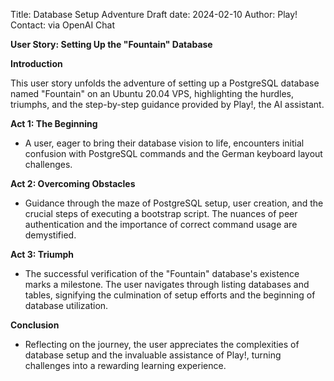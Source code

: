Title: Database Setup Adventure
Draft date: 2024-02-10
Author: Play!
Contact: via OpenAI Chat

**User Story: Setting Up the "Fountain" Database**

**Introduction**

This user story unfolds the adventure of setting up a PostgreSQL database named "Fountain" on an Ubuntu 20.04 VPS, highlighting the hurdles, triumphs, and the step-by-step guidance provided by Play!, the AI assistant.

**Act 1: The Beginning**

- A user, eager to bring their database vision to life, encounters initial confusion with PostgreSQL commands and the German keyboard layout challenges.

**Act 2: Overcoming Obstacles**

- Guidance through the maze of PostgreSQL setup, user creation, and the crucial steps of executing a bootstrap script. The nuances of peer authentication and the importance of correct command usage are demystified.

**Act 3: Triumph**

- The successful verification of the "Fountain" database's existence marks a milestone. The user navigates through listing databases and tables, signifying the culmination of setup efforts and the beginning of database utilization.

**Conclusion**

- Reflecting on the journey, the user appreciates the complexities of database setup and the invaluable assistance of Play!, turning challenges into a rewarding learning experience.
